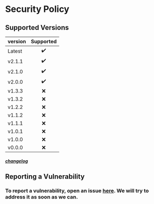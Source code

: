 # Security Policy
## Supported Versions
version|Supported|
|:-|:-:|
|Latest|✔️|
|v2.1.1|✔️|
|v2.1.0|✔️|
|v2.0.0|✔️|
|v1.3.3|❌|
|v1.3.2|❌|
|v1.2.2|❌|
|v1.1.2|❌|
|v1.1.1|❌|
|v1.0.1|❌|
|v1.0.0|❌|
|v0.0.0|❌|
##### [changelog](https://github.com/aroary/lorem_ipsum/blob/main/CHANGELOG.md)
## Reporting a Vulnerability
### To report a vulnerability, open an issue [here](https://github.com/aroary/lorem_ipsum/issues). We will try to address it as soon as we can.
